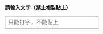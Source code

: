 <!DOCTYPE html>
<html lang="zh-Hant">
<head>
  <meta charset="UTF-8" />
  <title>禁止複製貼上輸入框</title>
  <style>
    input {
      font-size: 18px;
      padding: 8px;
      width: 300px;
    }
  </style>
</head>
<body>

<h3>請輸入文字（禁止複製貼上）</h3>
<input type="text" id="noPasteInput" placeholder="只能打字，不能貼上" />

<script>
  const input = document.getElementById('noPasteInput');

  input.addEventListener('paste', (e) => {
    e.preventDefault();
    alert('貼上功能已被禁用！咕嚕唧～');
  });

  input.addEventListener('copy', (e) => {
    e.preventDefault();
    alert('複製功能已被禁用！咕嚕唧～');
  });

  input.addEventListener('cut', (e) => {
    e.preventDefault();
    alert('剪下功能已被禁用！咕嚕唧～');
  });
</script>

</body>
</html>
